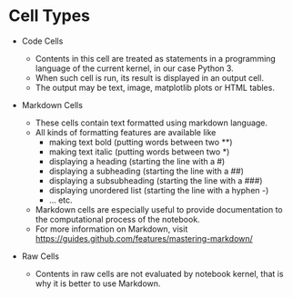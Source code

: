 # Cell Types
- Code Cells
    - Contents in this cell are treated as statements in a programming language of the current kernel, in our case Python 3. 
    - When such cell is run, its result is displayed in an output cell. 
    - The output may be text, image, matplotlib plots or HTML tables.
- Markdown Cells
    - These cells contain text formatted using markdown language. 
    - All kinds of formatting features are available like 
        - making text bold (putting words between two \*\*)
        - making text italic (putting words between two \*)
        - displaying a heading (starting the line with a \#)
        - displaying a subheading (starting the line with a \#\#)
        - displaying a subsubheading (starting the line with a \#\#\#)
        - displaying unordered list (starting the line with a hyphen \-)
        - ... etc.
    - Markdown cells are especially useful to provide documentation to the computational process of the notebook.
    - For more information on Markdown, visit https://guides.github.com/features/mastering-markdown/
- Raw Cells

    - Contents in raw cells are not evaluated by notebook kernel, that is why it is better to use Markdown.